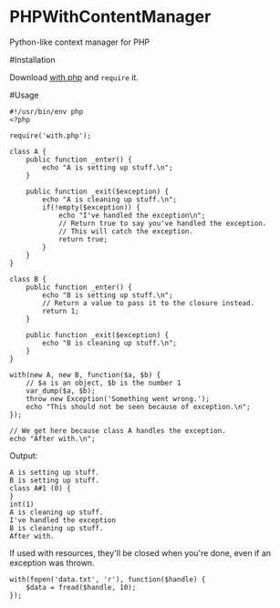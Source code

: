 PHPWithContentManager
=====================

Python-like context manager for PHP



#Installation

Download [with.php](https://raw.github.com/farzher/PHPWithContentManager/master/with.php) and `require` it.



#Usage

	#!/usr/bin/env php
	<?php

	require('with.php');

	class A {
		public function _enter() {
			echo "A is setting up stuff.\n";
		}

		public function _exit($exception) {
			echo "A is cleaning up stuff.\n";
			if(!empty($exception)) {
				echo "I've handled the exception\n";
				// Return true to say you've handled the exception.
				// This will catch the exception.
				return true;
			}
		}
	}

	class B {
		public function _enter() {
			echo "B is setting up stuff.\n";
			// Return a value to pass it to the closure instead.
			return 1;
		}

		public function _exit($exception) {
			echo "B is cleaning up stuff.\n";
		}
	}

	with(new A, new B, function($a, $b) {
		// $a is an object, $b is the number 1
		var_dump($a, $b);
		throw new Exception('Something went wrong.');
		echo "This should not be seen because of exception.\n";
	});

	// We get here because class A handles the exception.
	echo "After with.\n";


Output:

	A is setting up stuff.
	B is setting up stuff.
	class A#1 (0) {
	}
	int(1)
	A is cleaning up stuff.
	I've handled the exception
	B is cleaning up stuff.
	After with.


If used with resources, they'll be closed when you're done, even if an exception was thrown.

	with(fopen('data.txt', 'r'), function($handle) {
		$data = fread($handle, 10);
	});
